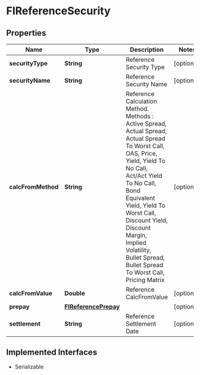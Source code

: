 

# FIReferenceSecurity


## Properties

Name | Type | Description | Notes
------------ | ------------- | ------------- | -------------
**securityType** | **String** | Reference Security Type |  [optional]
**securityName** | **String** | Reference Security Name |  [optional]
**calcFromMethod** | **String** | Reference Calculation Method.  Methods : Active Spread, Actual Spread, Actual Spread To Worst Call, OAS, Price, Yield, Yield To No Call, Act/Act Yield To No Call, Bond Equivalent Yield,  Yield To Worst Call, Discount Yield, Discount Margin, Implied Volatility, Bullet Spread, Bullet Spread To Worst Call, Pricing Matrix |  [optional]
**calcFromValue** | **Double** | Reference CalcFromValue |  [optional]
**prepay** | [**FIReferencePrepay**](FIReferencePrepay.md) |  |  [optional]
**settlement** | **String** | Reference Settlement Date |  [optional]


## Implemented Interfaces

* Serializable


